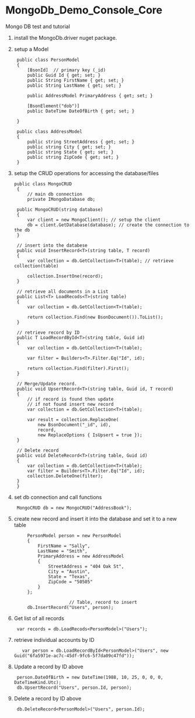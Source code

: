 # MongoDb_Demo_Console_Core
Mongo DB test and tutorial

1. install the MongoDb.driver nuget package. 

1. setup a Model 

        public class PersonModel
        {
            [BsonId]  // primary key (_id)
            public Guid Id { get; set; }
            public String FirstName { get; set; }
            public String LastName { get; set; }

            public AddressModel PrimaryAddress { get; set; }

            [BsonElement("dob")]
            public DateTime DateOfBirth { get; set; }

        }

        public class AddressModel
        {
            public string StreetAddress { get; set; }
            public string City { get; set; }
            public string State { get; set; }
            public string ZipCode { get; set; }
        }
    
    
1. setup the CRUD operations for accessing the database/files

       public class MongoCRUD
        {
            // main db connection
            private IMongoDatabase db;

        public MongoCRUD(string database)
        {
            var client = new MongoClient(); // setup the client
            db = client.GetDatabase(database); // create the connection to the db
        }
        
        // insert into the databese
        public void InsertRecord<T>(string table, T record)
        {
            var collection = db.GetCollection<T>(table); // retrieve collection(table)

            collection.InsertOne(record);
        }
        
        // retrieve all documents in a List
        public List<T> LoadRecods<T>(string table)
        {
            var collection = db.GetCollection<T>(table);

            return collection.Find(new BsonDocument()).ToList();
        }

        // retrieve record by ID
        public T LoadRecordById<T>(string table, Guid id)
        {
            var collection = db.GetCollection<T>(table);

            var filter = Builders<T>.Filter.Eq("Id", id);

            return collection.Find(filter).First();
        }

        // Merge/Update record. 
        public void UpsertRecord<T>(string table, Guid id, T record)
        {
            // if record is found then update
            // if not found insert new record
            var collection = db.GetCollection<T>(table);

            var result = collection.ReplaceOne(
                new BsonDocument("_id", id),
                record,
                new ReplaceOptions { IsUpsert = true });
        }

        // Delete record
        public void DeleteRecord<T>(string table, Guid id)
        {
            var collection = db.GetCollection<T>(table);
            var filter = Builders<T>.Filter.Eq("Id", id);
            collection.DeleteOne(filter);
        }
        }
    
    
    
1. set db connection and call functions

        MongoCRUD db = new MongoCRUD("AddressBook");
    
1. create new record and insert it into the database and set it to a new table

            PersonModel person = new PersonModel
            {
                FirstName = "Sally",
                LastName = "Smith",
                PrimaryAddress = new AddressModel
                {
                    StreetAddress = "404 Oak St",
                    City = "Austin",
                    State = "Texas",
                    ZipCode = "50505"
                }
            };
            
                            // Table, record to insert
            db.InsertRecord("Users", person);
            
1. Get list of all records
  
        var records = db.LoadRecods<PersonModel>("Users");

1. retrieve individual accounts by ID 
  
          var person = db.LoadRecordById<PersonModel>("Users", new Guid("6fa5971e-ac7c-45df-9fc6-5f7da09c47fd"));

1. Update a record by ID above
  
        person.DateOfBirth = new DateTime(1988, 10, 25, 0, 0, 0, DateTimeKind.Utc);
        db.UpsertRecord("Users", person.Id, person);
  
1. Delete a record by ID above 

        db.DeleteRecord<PersonModel>("Users", person.Id);
  
  
